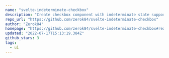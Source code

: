 ```yaml
---
name: "svelte-indeterminate-checkbox"
description: "Create checkbox component with indeterminate state support."
repo_url: "https://github.com/zerok84/svelte-indeterminate-checkbox"
author: "Zerok84"
homepage: "https://github.com/zerok84/svelte-indeterminate-checkbox#readme"
updated: "2022-07-17T15:13:19.384Z"
github_stars: 3
tags: 
  - ui
---
```

